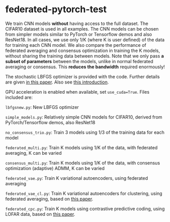 # federated-pytorch-test
We train CNN models __without__ having access to the full dataset. The CIFAR10 dataset is used in all examples. The CNN models can be chosen from simpler models similar to PyTorch or Tensorflow demos and also ResNet18.  In all cases, we use only 1/K (where K is user defined) of the data for training each CNN model. We also compare the performance of federated averaging and consensus optimization in training the K models, without sharing the training data between models. Note that we only pass __a subset of parameters__ between the models, unlike in normal federated averaging or consensus. This __reduces the bandwidth__ required enormously! 

The stochastic LBFGS optimizer is provided with the code. Further details are given [in this paper](https://ieeexplore.ieee.org/document/8755567). Also see [this introduction](http://sagecal.sourceforge.net/pytorch/index.html).

GPU acceleration is enabled when available, set ```use_cuda=True```.
Files included are:

``` lbfgsnew.py ```: New LBFGS optimizer

``` simple_models.py ```: Relatively simple CNN models for CIFAR10, derived from PyTorch/Tensorflow demos, also ResNet18

``` no_consensus_trio.py ```: Train 3 models using 1/3 of the training data for each model

``` federated_multi.py ```: Train K models using 1/K of the data, with federated averaging, K can be varied

``` consensus_multi.py ```: Train K models using 1/K of the data, with consensus optimization (adaptive) ADMM, K can be varied

``` federated_vae.py ```: Train K variational autoencoders, using federated averaging

``` federated_vae_cl.py ```: Train K variational autoencoders for clustering, using federated averaging, based on [this paper](https://arxiv.org/abs/2005.04613).

``` federated_cpc.py ```: Train K models using contrastive predictive coding, using LOFAR data, based on [this paper](https://arxiv.org/abs/1905.09272).
